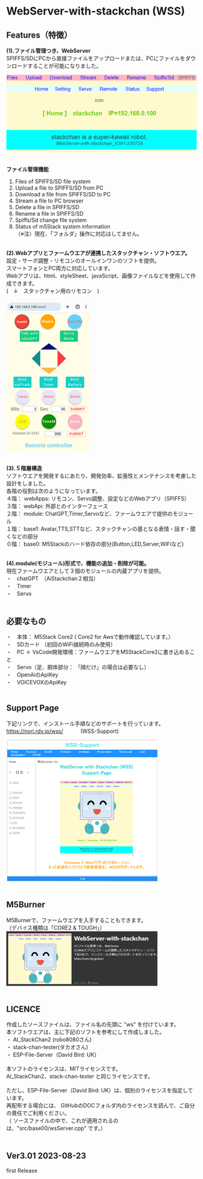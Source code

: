 # WebServer-with-stackchan (WSS)


## Features（特徴）
<b>(1).ファイル管理つき、WebServer</b><br>
SPIFFS/SDにPCから直接ファイルをアップロードまたは、PCにファイルをダウンロードすることが可能になりました。

![画像](images/gazo01.png )<br>
<br>

<b>ファイル管理機能</b>
1. Files of SPIFFS/SD file system
2. Upload a file to SPIFFS/SD from PC
3. Download a file from SPIFFS/SD to PC
4. Stream a file to PC browser
5. Delete a file in SPIFFS/SD
6. Rename a file in SPIFFS/SD
7. Spiffs/Sd change file system
8. Status of m5Stack system information<br>
（※注）現在、「フォルダ」操作に対応はしてません。<br><br>


<b>(2).Webアプリとファームウエアが連携したスタックチャン・ソフトウエア。</b><br>
設定・サーボ調整・リモコンのオールインワンのソフトを提供。<br>
スマートフォンとPC両方に対応しています。<br>
Webアプリは、html、styleSheet、javaScript、画像ファイルなどを使用して作成できます。<br>
(　↓　スタックチャン用のリモコン　)

![画像](images/s-remote-smaho.png)<br>
<br>

<b>(3).５階層構造</b><br>
ソフトウエアを開発するにあたり、開発効率、拡張性とメンテナンスを考慮した設計をしました。<br>
各階の役割は次のようになっています。<br>
４階： ｗebApps: リモコン、Servo調整、設定などのWebアプリ（SPIFFS）<br>
３階： webApi: 外部とのインターフェース<br>
２階： module: ChatGPT,Timer,Servoなど、ファームウエアで提供のモジュール<br>
１階： base1: Avatar,TTS,STTなど、スタックチャンの基となる表情・話す・聞くなどの部分<br>
０階： base0: M5Stackのハード依存の部分(Button,LED,Server,WiFiなど)<br>
<br>

<b>(4).module(モジュール)形式で、機能の追加・削除が可能。</b><br>
現在ファームウエアとして３個のモジュールの内蔵アプリを提供。<br>
・　chatGPT　（AiStackchan２相当）<br>
・　Timer<br>
・　Servo<br>
<br>


## 必要なもの
・　本体： M5Stack Core2  ( Core2 for Awsで動作確認しています。）<br>
・　SDカード （初回のWiFi接続時のみ使用）<br>
・　PC ＋ VsCode開発環境：ファームウエアをM5StackCore2に書き込めること<br>
・　Servo（足、胴体部分： 「顔だけ」の場合は必要なし）<br>
・　OpenAiのApiKey<br>
・　VOICEVOXのApiKey<br>
<br>


## Support Page
下記リンクで、インストール手順などのサポートを行っています。<br>
https://nori.rdy.jp/wss/   　　　(WSS-Support)<br>


![画像](images/s-support-page.png)<br>
<br>

## M5Burner
M5Burnerで、ファームウエアを入手することもできます。<br>
（デバイス種類は「CORE2 & TOUGH」）<br>
![画像](images/s-M5Burner03.png)<br>
<br>

## LICENCE
作成したソースファイルは、ファイル名の先頭に "ws" を付けています。<br>
本ソフトウエアは、主に下記のソフトを参考にして作成しました。<br>
・ AI_StackChan2 (robo8080さん)<br>
・ stack-chan-tester(タカオさん)<br>
・ ESP-File-Server（David Bird:  UK）<br>
<br>
本ソフトのライセンスは、MITライセンスです。<br>
AI_StackChan2、stack-chan-tester と同じライセンスです。<br>
<br>
ただし、ESP-File-Server（David Bird:  UK）は、個別のライセンスを指定しています。<br>
再配布する場合には、 GitHubのDOCフォルダ内のライセンスを読んで、ご自分の責任でご利用ください。<br>
（ ソースファイルの中で、これが適用されるのは、"src/base00/wsServer.cpp" です。）<br>
<br>

## Ver3.01 2023-08-23　
first Release
<br><br>